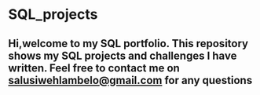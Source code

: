 # SQL_projects

## Hi,welcome to my SQL portfolio. This repository shows my SQL projects and challenges I have written. Feel free to contact me on salusiwehlambelo@gmail.com for any questions
